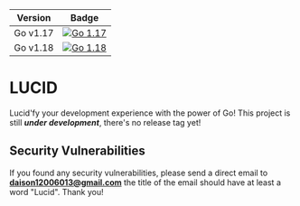 Version    | Badge 
-----------|---------
Go v1.17 | [![Go 1.17](https://github.com/lucidfy/lucid/actions/workflows/go-1.17.yml/badge.svg)](https://github.com/lucidfy/lucid/actions/workflows/go-1.17.yml)
Go v1.18 | [![Go 1.18](https://github.com/lucidfy/lucid/actions/workflows/go-1.18.yml/badge.svg)](https://github.com/lucidfy/lucid/actions/workflows/go-1.18.yml)

# LUCID

Lucid'fy your development experience with the power of Go!
This project is still ***under development***, there's no release tag yet!

## Security Vulnerabilities

If you found any security vulnerabilities, please send a direct email to **daison12006013@gmail.com** the title of the email should have at least a word "Lucid". Thank you!
